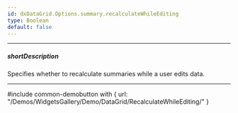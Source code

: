 ```yaml
---
id: dxDataGrid.Options.summary.recalculateWhileEditing
type: Boolean
default: false
---
```

---
##### shortDescription
Specifies whether to recalculate summaries while a user edits data.

---
#include common-demobutton with {
    url: "/Demos/WidgetsGallery/Demo/DataGrid/RecalculateWhileEditing/"
}